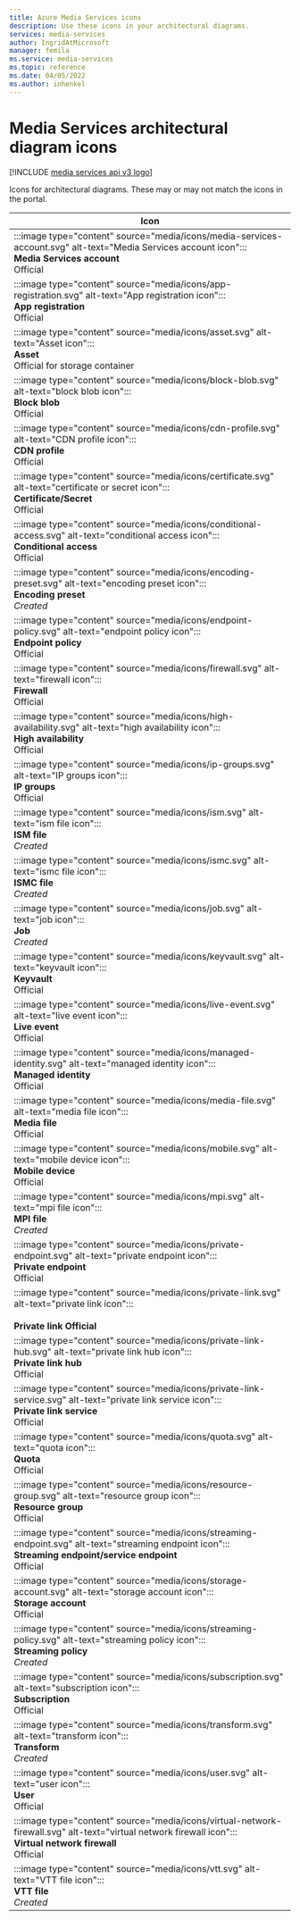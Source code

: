 ```yaml
---
title: Azure Media Services icons
description: Use these icons in your architectural diagrams.
services: media-services
author: IngridAtMicrosoft
manager: femila
ms.service: media-services
ms.topic: reference
ms.date: 04/05/2022
ms.author: inhenkel
---
```


# Media Services architectural diagram icons

[!INCLUDE [media services api v3 logo](./includes/v3-hr.md)]

Icons for architectural diagrams. These may or may not match the icons in the portal.

|Icon  |
|---------|
| :::image type="content" source="media/icons/media-services-account.svg" alt-text="Media Services account icon"::: <br/>**Media Services account** <br/> Official |
| :::image type="content" source="media/icons/app-registration.svg" alt-text="App registration icon"::: <br/>**App registration** <br/> Official|
| :::image type="content" source="media/icons/asset.svg" alt-text="Asset icon"::: <br/>**Asset**<br/>Official for storage container |
| :::image type="content" source="media/icons/block-blob.svg" alt-text="block blob icon"::: <br/>**Block blob**<br/> Official |
| :::image type="content" source="media/icons/cdn-profile.svg" alt-text="CDN profile icon"::: <br/>**CDN profile**<br/> Official |
| :::image type="content" source="media/icons/certificate.svg" alt-text="certificate or secret icon"::: <br/>**Certificate/Secret**<br/> Official |
| :::image type="content" source="media/icons/conditional-access.svg" alt-text="conditional access icon"::: <br/>**Conditional access**<br/> Official |
| :::image type="content" source="media/icons/encoding-preset.svg" alt-text="encoding preset icon"::: <br/>**Encoding preset**<br/> *Created* |
| :::image type="content" source="media/icons/endpoint-policy.svg" alt-text="endpoint policy icon"::: <br/>**Endpoint policy**<br/> Official |
| :::image type="content" source="media/icons/firewall.svg" alt-text="firewall icon"::: <br/>**Firewall**<br/> Official |
| :::image type="content" source="media/icons/high-availability.svg" alt-text="high availability icon"::: <br/>**High availability**<br/> Official |
| :::image type="content" source="media/icons/ip-groups.svg" alt-text="IP groups icon"::: <br/>**IP groups**<br/> Official |
| :::image type="content" source="media/icons/ism.svg" alt-text="ism file icon"::: <br/>**ISM file**<br/> *Created* |
| :::image type="content" source="media/icons/ismc.svg" alt-text="ismc file icon"::: <br/>**ISMC file**<br/> *Created* |
| :::image type="content" source="media/icons/job.svg" alt-text="job icon"::: <br/>**Job**<br/> *Created* |
| :::image type="content" source="media/icons/keyvault.svg" alt-text="keyvault icon"::: <br/>**Keyvault**<br/> Official |
| :::image type="content" source="media/icons/live-event.svg" alt-text="live event icon"::: <br/>**Live event**<br/> Official |
| :::image type="content" source="media/icons/managed-identity.svg" alt-text="managed identity icon"::: <br/>**Managed identity**<br/> Official |
| :::image type="content" source="media/icons/media-file.svg" alt-text="media file icon"::: <br/>**Media file**<br/> Official |
| :::image type="content" source="media/icons/mobile.svg" alt-text="mobile device icon"::: <br/>**Mobile device**<br/> Official |
| :::image type="content" source="media/icons/mpi.svg" alt-text="mpi file icon"::: <br/>**MPI file**<br/> *Created* |
| :::image type="content" source="media/icons/private-endpoint.svg" alt-text="private endpoint icon"::: <br/>**Private endpoint**<br/> Official |
| :::image type="content" source="media/icons/private-link.svg" alt-text="private link icon"::: <br/> <br/>**Private link Official** |
| :::image type="content" source="media/icons/private-link-hub.svg" alt-text="private link hub icon"::: <br/>**Private link hub** <br/> Official |
| :::image type="content" source="media/icons/private-link-service.svg" alt-text="private link service icon"::: <br/>**Private link service**<br/> Official |
| :::image type="content" source="media/icons/quota.svg" alt-text="quota icon"::: <br/>**Quota**<br/> Official |
| :::image type="content" source="media/icons/resource-group.svg" alt-text="resource group icon"::: <br/>**Resource group**<br/> Official |
| :::image type="content" source="media/icons/streaming-endpoint.svg" alt-text="streaming endpoint icon"::: <br/>**Streaming endpoint/service endpoint**<br/> Official |
| :::image type="content" source="media/icons/storage-account.svg" alt-text="storage account icon"::: <br/>**Storage account**<br/> Official |
| :::image type="content" source="media/icons/streaming-policy.svg" alt-text="streaming policy icon"::: <br/>**Streaming policy**<br/> *Created* |
| :::image type="content" source="media/icons/subscription.svg" alt-text="subscription icon"::: <br/>**Subscription**<br/> Official |
| :::image type="content" source="media/icons/transform.svg" alt-text="transform icon"::: <br/>**Transform**<br/> *Created* |
| :::image type="content" source="media/icons/user.svg" alt-text="user icon"::: <br/>**User**<br/> Official |
| :::image type="content" source="media/icons/virtual-network-firewall.svg" alt-text="virtual network firewall icon"::: <br/>**Virtual network firewall**<br/> Official |
| :::image type="content" source="media/icons/vtt.svg" alt-text="VTT file icon"::: <br/>**VTT file**<br/> *Created* |